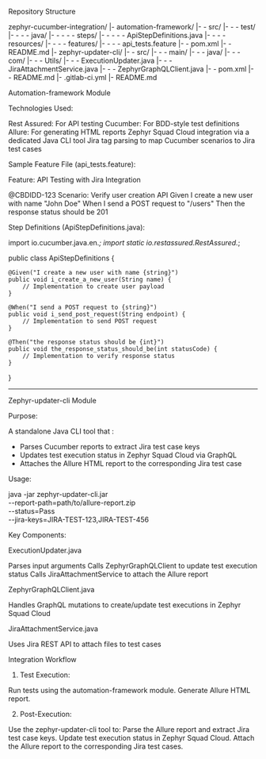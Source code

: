 Repository Structure

zephyr-cucumber-integration/
|- automation-framework/
|-   - src/
|-   -   - test/
|-   -   -   - java/
|-   -   -   -   - steps/
|-   -   -   -       - ApiStepDefinitions.java
|-   -   -   - resources/
|-   -   -       - features/
|-   -   -           - api_tests.feature
|-   - pom.xml
|-   - README.md
|- zephyr-updater-cli/
|-   - src/
|-   -   - main/
|-   -       - java/
|-   -           - com/
|-   -               - Utils/
|-   -                   - ExecutionUpdater.java
|-   -                   - JiraAttachmentService.java
|-   -                   - ZephyrGraphQLClient.java
|-   - pom.xml
|-   - README.md
|- .gitlab-ci.yml
|- README.md




Automation-framework Module

Technologies Used:

Rest Assured: For API testing
Cucumber: For BDD-style test definitions
Allure: For generating HTML reports
Zephyr Squad Cloud integration via a dedicated Java CLI tool
Jira tag parsing to map Cucumber scenarios to Jira test cases



Sample Feature File (api_tests.feature):

Feature: API Testing with Jira Integration

  @CBDIDD-123
  Scenario: Verify user creation API
    Given I create a new user with name "John Doe"
    When I send a POST request to "/users"
    Then the response status should be 201

Step Definitions (ApiStepDefinitions.java):


import io.cucumber.java.en.*;
import static io.restassured.RestAssured.*;

public class ApiStepDefinitions {

    @Given("I create a new user with name {string}")
    public void i_create_a_new_user(String name) {
        // Implementation to create user payload
    }

    @When("I send a POST request to {string}")
    public void i_send_post_request(String endpoint) {
        // Implementation to send POST request
    }

    @Then("the response status should be {int}")
    public void the_response_status_should_be(int statusCode) {
        // Implementation to verify response status
    }
}


---

 Zephyr-updater-cli Module

Purpose:

A standalone Java CLI tool that :
- Parses Cucumber reports to extract Jira test case keys
- Updates test execution status in Zephyr Squad Cloud via GraphQL
- Attaches the Allure HTML report to the corresponding Jira test case

Usage:

java -jar zephyr-updater-cli.jar \
  --report-path=path/to/allure-report.zip \
  --status=Pass \
  --jira-keys=JIRA-TEST-123,JIRA-TEST-456

Key Components:

ExecutionUpdater.java

Parses input arguments
Calls ZephyrGraphQLClient to update test execution status
Calls JiraAttachmentService to attach the Allure report


ZephyrGraphQLClient.java

Handles GraphQL mutations to create/update test executions in Zephyr Squad Cloud


JiraAttachmentService.java

Uses Jira REST API to attach files to test cases


Integration Workflow

1. Test Execution:

Run tests using the automation-framework module.
Generate Allure HTML report.


2. Post-Execution:

Use the zephyr-updater-cli tool to:
Parse the Allure report and extract Jira test case keys.
Update test execution status in Zephyr Squad Cloud.
Attach the Allure report to the corresponding Jira test cases.


